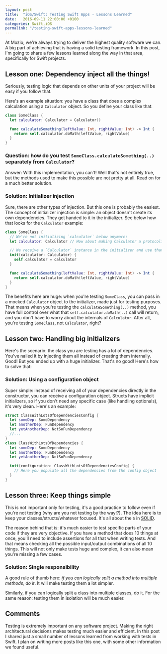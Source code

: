 ```yaml
---
layout: post
title:  "iOS/Swift: Testing Swift Apps - Lessons Learned"
date:   2016-09-11 22:00:00 +0100
categories: Swift,iOS
permalink: "/testing-swift-apps-lessons-learned"
---
```

At Mozio, we're always trying to deliver the highest quality software we can. A big part of achieving that is having a solid testing framework. In this post, I'm going to share a few lessons learned along the way in that area, specifically for Swift projects.

## Lesson one: Dependency inject all the things!
Seriously, testing logic that depends on other units of your project will be easy if you follow that.

Here's an example situation:
you have a class that does a complex calculation using a `Calculator` object. So you define your class like that:

```swift
class SomeClass {
  let calculator: Calculator = Calculator()

  func calculateSomething(leftValue: Int, rightValue: Int) -> Int {
    return self.calculator.doMath(leftValue, rightValue)
  }
}
```

### Question: how do you test `SomeClass.calculateSomething(..)` separately from `Calculator`?
Answer: With this implementation, you can't! Well that's not entirely true, but the methods used to make this possible are not pretty at all. Read on for a much better solution.

### Solution: Initializer injection
Sure, there are other types of injection. But this one is probably the easiest. The concept of initializer injection is simple: an object doesn't create its own dependencies. They get handed to it in the initializer. See below how that looks for the `Calculator` example:

```swift
class SomeClass {
  // We're not initializing `calculator` below anymore:
  let calculator: Calculator // How about making Calculator a protocol? Even cleaner!

  // We receive a `Calculator` instance in the initializer and use that to do the calculations:
  init(calculator: Calculator) {
    self.calculator = calculator
  }

  func calculateSomething(leftValue: Int, rightValue: Int) -> Int {
    return self.calculator.doMath(leftValue, rightValue)
  }
}
```

The benefits here are huge: when you're testing `SomeClass`, you can pass in a mocked `Calculator` object to the initializer, made just for testing purposes. That means when you're testing the `calculateSomething(..)` method, you have full control over what that `self.calculator.doMath(..)` call will return, and you don't have to worry about the internals of `Calculator`. After all, you're testing `SomeClass`, not `Calculator`, right?

## Lesson two: Handling big initializers
Here's the scenario: the class you are testing has a lot of dependencies. You've nailed it by injecting them all instead of creating them internally. Good! But you ended up with a huge initializer. That's no good! Here's how to solve that:

### Solution: Using a configuration object
Super simple: instead of receiving all of your dependencies directly in the constructor, you can receive a configuration object. Structs have implicit initializers, so if you don't need any specific case (like handling optionals), it's very clean. Here's an example:

```swift
struct ClassWithLotsOfDependenciesConfig {
  let someDep: SomeDependency
  let anotherDep: FunDependency
  let yetAnotherDep: NotSoFunDependency
  //...
}
class ClassWithLotsOfDependencies {
  let someDep: SomeDependency
  let anotherDep: FunDependency
  let yetAnotherDep: NotSoFunDependency

  init(configuration: ClassWithLotsOfDependenciesConfig) {
    // Here you populate all the dependencies from the config object
  }
}
```

## Lesson three: Keep things simple
This is not important only for testing, it's a good practice to follow even if you're not testing (why are you not testing by the way!?). The idea here is to keep your classes/structs/whatever focused. It's all about the `S` in <a href="https://en.wikipedia.org/wiki/SOLID_(object-oriented_design)">SOLID</a>.

The reason behind that is: it's much easier to test specific parts of your code if they are very objective. If you have a method that does 10 things at once, you'll need to include assertions for all that when writing tests. And that means checking all the possible input/output combinations of all 10 things. This will not only make tests huge and complex, it can also mean you're missing a few cases.

### Solution: Single responsibility
A good rule of thumb here: _if you can logically split a method into multiple methods, do it_. It will make testing them a lot simpler.

Similarly, if you can logically split a class into multiple classes, do it. For the same reason: testing them in isolation will be much easier.

## Comments
Testing is extremely important on any software project. Making the right architectural decisions makes testing much easier and efficient. In this post I shared just a small number of lessons learned from working with tests in Swift. I plan on writing more posts like this one, with some other information we found useful.
